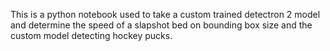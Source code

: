 This is a python notebook used to take a custom trained detectron 2 model and determine the speed of a slapshot bed on bounding box size and the custom model detecting hockey pucks.
